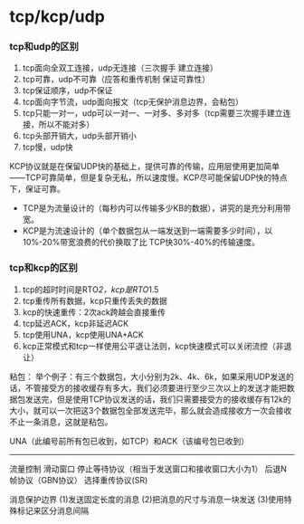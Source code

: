 # tcp/kcp/udp

### tcp和udp的区别
1. tcp面向全双工连接，udp无连接（三次握手 建立连接）
2. tcp可靠，udp不可靠（应答和重传机制 保证可靠性）
3. tcp保证顺序，udp不保证
4. tcp面向字节流，udp面向报文（tcp无保护消息边界，会粘包）
5. tcp只能一对一，udp可以一对一、一对多、多对多（tcp需要三次握手建立连接，所以不能对多）
6. tcp头部开销大，udp头部开销小
7. tcp慢，udp快

KCP协议就是在保留UDP快的基础上，提供可靠的传输，应用层使用更加简单——TCP可靠简单，但是复杂无私，所以速度慢。KCP尽可能保留UDP快的特点下，保证可靠。
* TCP是为流量设计的（每秒内可以传输多少KB的数据），讲究的是充分利用带宽。
* KCP是为流速设计的（单个数据包从一端发送到一端需要多少时间），以10%-20%带宽浪费的代价换取了比 TCP快30%-40%的传输速度。

### tcp和kcp的区别
1. tcp的超时时间是RTO*2，kcp是RTO*1.5
2. tcp重传所有数据，kcp只重传丢失的数据
3. kcp的快速重传：2次ack跨越会直接重传
4. tcp延迟ACK，kcp非延迟ACK
5. tcp使用UNA，kcp使用UNA+ACK
6. kcp正常模式和tcp一样使用公平退让法则，kcp快速模式可以关闭流控（非退让）

粘包：
举个例子：有三个数据包，大小分别为2k、4k、6k，如果采用UDP发送的话，不管接受方的接收缓存有多大，我们必须要进行至少三次以上的发送才能把数据包发送完，但是使用TCP协议发送的话，我们只需要接受方的接收缓存有12k的大小，就可以一次把这3个数据包全部发送完毕，那么就会造成接收方一次会接收不止一条消息，这就是粘包。

UNA（此编号前所有包已收到，如TCP）和ACK（该编号包已收到）

---

流量控制
滑动窗口
停止等待协议（相当于发送窗口和接收窗口大小为1）
后退N帧协议（GBN协议）
选择重传协议(SR)

消息保护边界
(1)发送固定长度的消息
(2)把消息的尺寸与消息一块发送
(3)使用特殊标记来区分消息间隔
